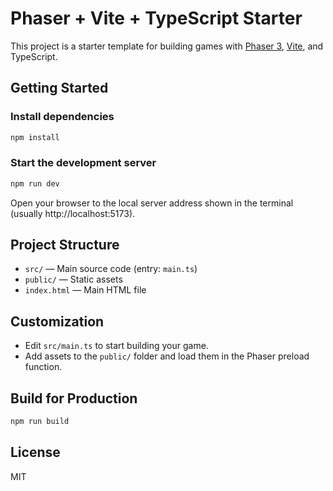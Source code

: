# Phaser + Vite + TypeScript Starter

This project is a starter template for building games with [Phaser 3](https://phaser.io/), [Vite](https://vitejs.dev/), and TypeScript.

## Getting Started

### Install dependencies
```sh
npm install
```

### Start the development server
```sh
npm run dev
```

Open your browser to the local server address shown in the terminal (usually http://localhost:5173).

## Project Structure
- `src/` — Main source code (entry: `main.ts`)
- `public/` — Static assets
- `index.html` — Main HTML file

## Customization
- Edit `src/main.ts` to start building your game.
- Add assets to the `public/` folder and load them in the Phaser preload function.

## Build for Production
```sh
npm run build
```

## License
MIT
